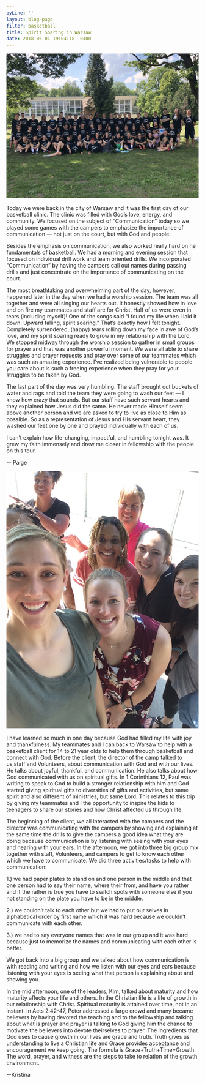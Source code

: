 ```yaml
---
byLine: ''
layout: blog-page
filter: basketball
title: Spirit Soaring in Warsaw
date: 2018-06-01 19:04:18 -0400
---
```

![](/uploads/2018/06/01/IMG_9002.JPG)

Today we were back in the city of Warsaw and it was the first day of our basketball clinic. The clinic was filled with God’s love, energy, and community. We focused on the subject of “Communication” today so we played some games with the campers to emphasize the importance of communication — not just on the court, but with God and people.

Besides the emphasis on communication, we also worked really hard on he fundamentals of basketball. We had a morning and evening session that focused on individual drill work and team oriented drills. We incorporated “Communication” by having the campers call out names during passing drills and just concentrate on the importance of communicating on the court.

The most breathtaking and overwhelming part of the day, however, happened later in the day when we had a worship session. The team was all together and were all singing our hearts out. It honestly showed how in love and on fire my teammates and staff are for Christ. Half of us were even in tears (including myself)! One of the songs said “I found my life when I laid it down. Upward falling, spirit soaring.” That’s exactly how I felt tonight. Completely surrendered, (happy) tears rolling down my face in awe of God’s love, and my spirit soaring ready to grow in my relationship with the Lord. We stopped midway through the worship session to gather in small groups for prayer and that was another powerful moment. We were all able to share struggles and prayer requests and pray over some of our teammates which was such an amazing experience. I’ve realized being vulnerable to people you care about is such a freeing experience when they pray for your struggles to be taken by God.

The last part of the day was very humbling. The staff brought out buckets of water and rags and told the team they were going to wash our feet — I know how crazy that sounds. But our staff have such servant hearts and they explained how Jesus did the same. He never made Himself seem above another person and we are asked to try to live as close to Him as possible. So as a representation of Jesus and His servant heart, they washed our feet one by one and prayed individually with each of us.

I can’t explain how life-changing, impactful, and humbling tonight was. It grew my faith immensely and drew me closer in fellowship with the people on this tour.

-- Paige

![](/uploads/2018/06/01/IMG_2162.JPG)

I have learned so much in one day because God had filled my life with joy and thankfulness. My teammates and I can back to Warsaw to help with a basketball client for 14 to 21 year olds to help them through basketball and connect with God. Before the client, the director of the camp talked to us,staff and Volunteers, about communication with God and with our lives. He talks about joyful, thankful, and communication. He also talks about how God communicated with us on spiritual gifts. In 1 Corinthians 12, Paul was writing to speak to God to build a stronger relationship with him and God started giving spiritual gifts to diversities of gifts and activities, but same spirit and also different of ministries, but same Lord. This relates to this trip by giving my teammates and I the opportunity to inspire the kids to teenagers to share our stories and how Christ affected us through life.

The beginning of the client, we all interacted with the campers and the director was communicating with the campers by showing and explaining at the same time the drills to give the campers a good idea what they are doing because communication is by listening with seeing with your eyes and hearing with your ears. In the afternoon, we got into three big group mix together with staff, Volunteers, and campers to get to know each other which we have to communicate. We did three activities/tasks to help with communication:

1\.) we had paper plates to stand on and one person in the middle and that one person had to say their name, where their from, and have you rather and if the rather is true you have to switch spots with someone else if you not standing on the plate you have to be in the middle.

2\.) we couldn’t talk to each other but we had to put our selves in alphabetical order by first name which it was hard because we couldn’t communicate with each other.

3\.) we had to say everyone names that was in our group and it was hard because just to memorize the names and communicating with each other is better.

We got back into a big group and we talked about how communication is with reading and writing and how we listen with our eyes and ears because listening with your eyes is seeing what that person is explaining about and showing you.

In the mid afternoon, one of the leaders, Kim, talked about maturity and how maturity affects your life and others. In the Christian life is a life of growth in our relationship with Christ. Spiritual maturity is attained over time, not in an instant. In Acts 2:42-47, Peter addressed a large crowd and many became believers by having devoted the teaching and to the fellowship and talking about what is prayer and prayer is talking to God giving him the chance to motivate the believers into devote theirselves to prayer. The ingredients that God uses to cause growth in our lives are grace and truth. Truth gives us understanding to live a Christian life and Grace provides acceptance and encouragement we keep going. The formula is Grace+Truth+Time=Growth. The word, prayer, and witness are the steps to take to relation of the growth environment.

--Kristina